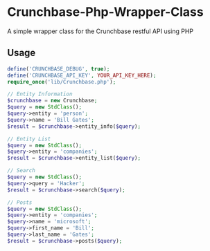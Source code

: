 Crunchbase-Php-Wrapper-Class
============================

A simple wrapper class for the Crunchbase restful API using PHP

## Usage

```php
define('CRUNCHBASE_DEBUG', true);
define('CRUNCHBASE_API_KEY', YOUR_API_KEY_HERE);
require_once('lib/Crunchbase.php');

// Entity Information 
$crunchbase = new Crunchbase;
$query = new StdClass();
$query->entity = 'person';
$query->name = 'Bill Gates';
$result = $crunchbase->entity_info($query);

// Entity List
$query = new StdClass();
$query->entity = 'companies';
$result = $crunchbase->entity_list($query);

// Search
$query = new StdClass();
$query->query = 'Hacker';
$result = $crunchbase->search($query);

// Posts
$query = new StdClass();
$query->entity = 'companies';
$query->name = 'microsoft';
$query->first_name = 'Bill';
$query->last_name = 'Gates';
$result = $crunchbase->posts($query);
```

